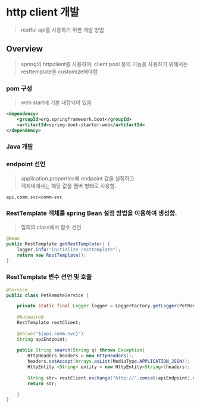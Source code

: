 # http client 개발 
> restful api를 사용하기 위한 개발 방법

## Overview
> spring의 httpclient를 사용하며, client pool 등의 기능을 사용하기 위해서는  
> resttemplate을 customize해야함

### pom 구성
> web start에 기본 내장되어 있음

``` xml
<dependency>
    <groupId>org.springframework.boot</groupId>
    <artifactId>spring-boot-starter-web</artifactId>
</dependency>
```

### Java 개발

### endpoint 선언
> application.properties에 endpoint 값을 설정하고  
> 객체내에서는 해당 값을 멤버 형태로 사용함.

```
api.comm.svc=comm-svc
```

### RestTemplate 객체를 spring Bean 설정 방법을 이용하여 생성함.
> 임의의 class에서 함수 선언

``` java
@Bean
public RestTemplate getRestTemplate() {
    logger.info("initialize resttemplate");
    return new RestTemplate();
}
```

### RestTemplate  변수 선언 및 호출

``` java
@Service
public class PetRemoteService {

    private static final Logger logger = LoggerFactory.getLogger(PetRemoteService.class);
		
	@Autowired
    RestTemplate restClient;
    
    @Value("${api.comm.svc}")
    String apiEndpoint;
	
	public String search(String q) throws Exception{
		HttpHeaders headers = new HttpHeaders();
		headers.setAccept(Arrays.asList(MediaType.APPLICATION_JSON));
		HttpEntity <String> entity = new HttpEntity<String>(headers);
		
		String str= restClient.exchange("http://".concat(apiEndpoint).concat("/pet"), HttpMethod.GET, entity, String.class).getBody();
		return str;

	}
}
```